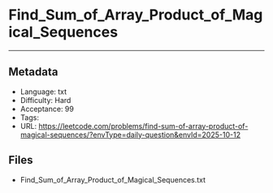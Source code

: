# Find_Sum_of_Array_Product_of_Magical_Sequences

---

## Metadata

- Language: txt
- Difficulty: Hard
- Acceptance: 99
- Tags: 
- URL: https://leetcode.com/problems/find-sum-of-array-product-of-magical-sequences/?envType=daily-question&envId=2025-10-12

## Files

- Find_Sum_of_Array_Product_of_Magical_Sequences.txt
